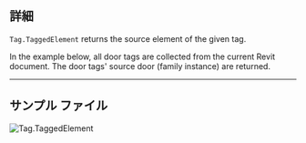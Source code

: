 ## 詳細
`Tag.TaggedElement` returns the source element of the given tag.

In the example below, all door tags are collected from the current Revit document. The door tags' source door (family instance) are returned.
___
## サンプル ファイル

![Tag.TaggedElement](./Revit.Elements.Tag.TaggedElement_img.jpg)
